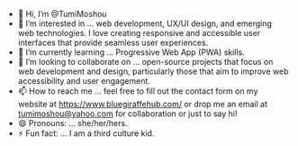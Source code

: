 - 👋 Hi, I’m @TumiMoshou
- 👀 I’m interested in ... web development, UX/UI design, and emerging web technologies. I love creating responsive and accessible user interfaces that provide seamless user experiences.
- 🌱 I’m currently learning ... Progressive Web App (PWA) skills.
- 💞️ I’m looking to collaborate on ... open-source projects that focus on web development and design, particularly those that aim to improve web accessibility and user engagement.
- 📫 How to reach me ... feel free to fill out the contact form on my website at https://www.bluegiraffehub.com/ or drop me an email at tumimoshou@yahoo.com for collaboration or just to say hi!
- 😄 Pronouns: ... she/her/hers.
- ⚡ Fun fact: ... I am a third culture kid.

<!---
TumiMoshou/TumiMoshou is a ✨ special ✨ repository because its `README.md` (this file) appears on your GitHub profile.
You can click the Preview link to take a look at your changes.
--->

